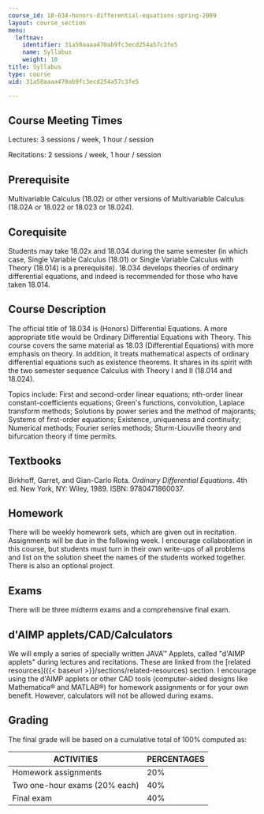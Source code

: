 ```yaml
---
course_id: 18-034-honors-differential-equations-spring-2009
layout: course_section
menu:
  leftnav:
    identifier: 31a50aaaa470ab9fc3ecd254a57c3fe5
    name: Syllabus
    weight: 10
title: Syllabus
type: course
uid: 31a50aaaa470ab9fc3ecd254a57c3fe5

---
```


Course Meeting Times
--------------------

Lectures: 3 sessions / week, 1 hour / session

Recitations: 2 sessions / week, 1 hour / session

Prerequisite
------------

Multivariable Calculus (18.02) or other versions of Multivariable Calculus (18.02A or 18.022 or 18.023 or 18.024).

Corequisite
-----------

Students may take 18.02x and 18.034 during the same semester (in which case, Single Variable Calculus (18.01) or Single Variable Calculus with Theory (18.014) is a prerequisite). 18.034 develops theories of ordinary differential equations, and indeed is recommended for those who have taken 18.014.

Course Description
------------------

The official title of 18.034 is (Honors) Differential Equations. A more appropriate title would be Ordinary Differential Equations with Theory. This course covers the same material as 18.03 (Differential Equations) with more emphasis on theory. In addition, it treats mathematical aspects of ordinary differential equations such as existence theorems. It shares in its spirit with the two semester sequence Calculus with Theory I and II (18.014 and 18.024).

Topics include: First and second-order linear equations; nth-order linear constant-coefficients equations; Green's functions, convolution, Laplace transform methods; Solutions by power series and the method of majorants; Systems of first-order equations; Existence, uniqueness and continuity; Numerical methods; Fourier series methods; Sturm-Liouville theory and bifurcation theory if time permits.

Textbooks
---------

Birkhoff, Garret, and Gian-Carlo Rota. _Ordinary Differential Equations_. 4th ed. New York, NY: Wiley, 1989. ISBN: 9780471860037.

Homework
--------

There will be weekly homework sets, which are given out in recitation. Assignments will be due in the following week. I encourage collaboration in this course, but students must turn in their own write-ups of all problems and list on the solution sheet the names of the students worked together. There is also an optional project.

Exams
-----

There will be three midterm exams and a comprehensive final exam.

d'AIMP applets/CAD/Calculators
------------------------------

We will emply a series of specially written JAVA™ Applets, called "d'AIMP applets" during lectures and recitations. These are linked from the [related resources]({{< baseurl >}}/sections/related-resources) section. I encourage using the d'AIMP applets or other CAD tools (computer-aided designs like Mathematica® and MATLAB®) for homework assignments or for your own benefit. However, calculators will not be allowed during exams.

Grading
-------

The final grade will be based on a cumulative total of 100% computed as:

| ACTIVITIES | PERCENTAGES |
| --- | --- |
| Homework assignments | 20% |
| Two one-hour exams (20% each) | 40% |
| Final exam | 40%